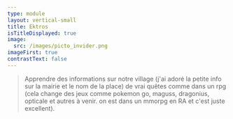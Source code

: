 ```yaml
---
type: module
layout: vertical-small
title: Ektros
isTitleDisplayed: true
image:
  src: /images/picto_invider.png
imageFirst: true
contrastText: false
---
```

>Apprendre des informations sur notre village (j'ai adoré la petite info sur la mairie et le nom de la place)
de vrai quêtes comme dans un rpg (cela change des jeux comme pokemon go, maguss, dragonius, opticale et autres à venir. on est dans un mmorpg en RA et c'est juste excellent).
